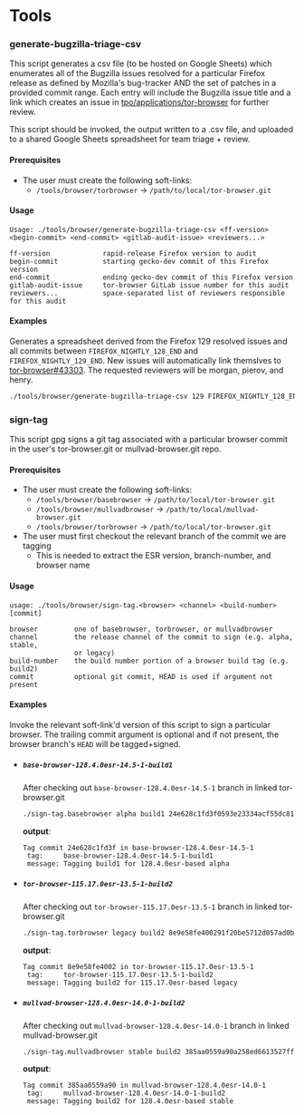 # Tools

### generate-bugzilla-triage-csv

This script generates a csv file (to be hosted on Google Sheets) which enumerates all of the Bugzilla issues resolved for a particular Firefox release as defined by Mozilla's bug-tracker AND the set of patches in a provided commit range. Each entry will include the Bugzilla issue title and a link which creates an issue in [tpo/applications/tor-browser](https://gitlab.torproject.org/tpo/applications/tor-browser) for further review.

This script should be invoked, the output written to a .csv file, and uploaded to a shared Google Sheets spreadsheet for team triage + review.

#### Prerequisites

- The user must create the following soft-links:
    - `/tools/browser/torbrowser` -> `/path/to/local/tor-browser.git`

#### Usage

```
Usage: ./tools/browser/generate-bugzilla-triage-csv <ff-version> <begin-commit> <end-commit> <gitlab-audit-issue> <reviewers...>

ff-version             rapid-release Firefox version to audit
begin-commit           starting gecko-dev commit of this Firefox version
end-commit             ending gecko-dev commit of this Firefox version
gitlab-audit-issue     tor-browser GitLab issue number for this audit
reviewers...           space-separated list of reviewers responsible for this audit
```

#### Examples

Generates a spreadsheet derived from the Firefox 129 resolved issues and all commits between `FIREFOX_NIGHTLY_128_END` and `FIREFOX_NIGHTLY_129_END`. New issues will automatically link themslves to [tor-browser#43303](https://gitlab.torproject.org/tpo/applications/tor-browser/-/issues/43303). The requested reviewers will be morgan, pierov, and henry.

```bash
./tools/browser/generate-bugzilla-triage-csv 129 FIREFOX_NIGHTLY_128_END FIREFOX_NIGHTLY_129_END 43303 morgan pierov henry
```

### sign-tag

This script gpg signs a git tag associated with a particular browser commit in the user's tor-browser.git or mullvad-browser.git repo.

#### Prerequisites

- The user must create the following soft-links:
    - `/tools/browser/basebrowser` -> `/path/to/local/tor-browser.git`
    - `/tools/browser/mullvadbrowser` -> `/path/to/local/mullvad-browser.git`
    - `/tools/browser/torbrowser` -> `/path/to/local/tor-browser.git`
- The user must first checkout the relevant branch of the commit we are tagging
    - This is needed to extract the ESR version, branch-number, and browser name

#### Usage

```
usage: ./tools/browser/sign-tag.<browser> <channel> <build-number> [commit]

browser         one of basebrowser, torbrowser, or mullvadbrowser
channel         the release channel of the commit to sign (e.g. alpha, stable,
                or legacy)
build-number    the build number portion of a browser build tag (e.g. build2)
commit          optional git commit, HEAD is used if argument not present
```

#### Examples
Invoke the relevant soft-link'd version of this script to sign a particular browser. The trailing commit argument is optional and if not present, the browser branch's `HEAD` will be tagged+signed.

  - ##### `base-browser-128.4.0esr-14.5-1-build1`
    After checking out `base-browser-128.4.0esr-14.5-1` branch in linked tor-browser.git
    ```bash
    ./sign-tag.basebrowser alpha build1 24e628c1fd3f0593e23334acf55dc81909c30099
    ```
    **output**:
    ```
    Tag commit 24e628c1fd3f in base-browser-128.4.0esr-14.5-1
     tag:     base-browser-128.4.0esr-14.5-1-build1
     message: Tagging build1 for 128.4.0esr-based alpha
    ```

  - ##### `tor-browser-115.17.0esr-13.5-1-build2`
    After checking out `tor-browser-115.17.0esr-13.5-1` branch in linked tor-browser.git
    ```bash
    ./sign-tag.torbrowser legacy build2 8e9e58fe400291f20be5712d057ad0b5fc4d70c1
    ```
    **output**:
    ```
    Tag commit 8e9e58fe4002 in tor-browser-115.17.0esr-13.5-1
     tag:     tor-browser-115.17.0esr-13.5-1-build2
     message: Tagging build2 for 115.17.0esr-based legacy
    ```

  - ##### `mullvad-browser-128.4.0esr-14.0-1-build2`
    After checking out `mullvad-browser-128.4.0esr-14.0-1` branch in linked mullvad-browser.git
    ```bash
    ./sign-tag.mullvadbrowser stable build2 385aa0559a90a258ed6613527ff3e117dfa5ae5b
    ```
    **output**:
    ```
    Tag commit 385aa0559a90 in mullvad-browser-128.4.0esr-14.0-1
     tag:     mullvad-browser-128.4.0esr-14.0-1-build2
     message: Tagging build2 for 128.4.0esr-based stable
    ```